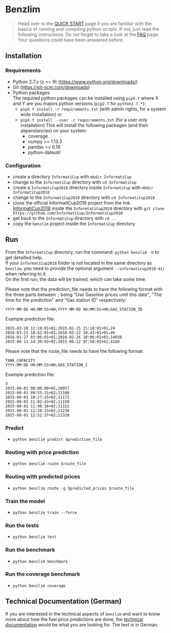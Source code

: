 # Benzlim

>Head over to the [QUICK START](/QUICK_START.md) page if you are familiar with the basics of running and compiling python scripts. If not, just read the following instructions. Do not forget to take a look at the [FAQ](/FAQ.md) page. Your questions could have been answered before.

## Installation

### Requirements
  - Python 2.7.z (z >= 9) (https://www.python.org/downloads/)
  - Git (https://git-scm.com/downloads)
  - Python packages  
    The required python packages can be installed using `pipX.Y` where X and Y are you majors python versions (`pip2.7` for `python2.7.*`):
    - `pipX.Y install -r requirements.txt` (with admin rights, for a system wide installation) or  
    - `pipX.Y install --user -r requirements.txt` (for a user only installation)
    This will install the following packages (and their dependancies) on your system:
      - coverage
      - numpy >= 1.13.3
      - pandas >= 0.18
      - python-dateutil

### Configuration
- create a directory `InformatiCup` with `mkdir InformatiCup`
- change to the `InformatiCup` directory with `cd InformatiCup`
- create a `InformatiCup2018` directory inside `InformatiCup` with `mkdir InformatiCup2018`
- change to the `InformatiCup2018` directory with `cd InformatiCup2018`
- clone the official InformatiCup2018 project from the link [InformatiCup2018](https://github.com/InformatiCup/InformatiCup2018 ) inside the `InformtatiCup2018` directory with `git clone https://github.com/InformatiCup/InformatiCup2018`
- get back to the `InformatiCup` directory with `cd ..`
- copy the `benzlim` project inside the `InformatiCup` directory


## Run

   From the `InformatiCup` directory, run the command: `python benzlim -h` to get detailled help.  
   If your `InformatiCup2018` folder is not located in the same directory as `benzlim`, you need to provide the optional argument `--informaticup2018-dir` when referring to it.  
   On the first run, the data will be trained, which can take some time.
   
   Please note that the prediction_file needs to have the following format with the three parts between `;` being "Use Gasoline prices until this date", "The time for the prediction" and "Gas station ID" respectively:
   ```
   YYYY-MM-DD HH:MM:SS+HH;YYYY-MM-DD HH:MM:SS+HH;GAS_STATION_ID
   ```
   Example prediction file:
   ```
   2015-02-10 12:18:01+01;2015-02-15 21:18:01+01;24
   2016-03-22 10:42:01+01;2016-03-22 10:43:01+01;46
   2016-01-27 03:06:01+01;2016-02-26 18:06:01+01;14038
   2015-06-11 14:30:02+02;2015-06-12 07:50:02+02;4160
   ```

   Please note that the route_file needs to have the following format:
   ```
   TANK_CAPACITY
   YYYY-MM-DD HH:MM:SS+HH;GAS_STATION_I
   ```
   Example prediction file:
   ```
   3
   2015-08-01 08:00:00+02;10957
   2015-08-01 09:55:31+02;11108
   2015-08-01 10:27:25+02;11172
   2015-08-01 11:02:43+02;11150
   2015-08-01 11:48:16+02;11152
   2015-08-01 12:20:23+02;11238
   2015-08-01 12:52:37+02;11320
   ```

### Predict

- `python benzlim predict $prediction_file`

### Routing with price prediction

- `python benzlim route $route_file`

### Routing with predicted prices

- `python benzlim route -g $predicted_prices $route_file`

### Train the model

- `python benzlim train --force`

### Run the tests

- `python benzlim test`

### Run the benchmark

- `python benzlim benchmark`

### Run the coverage benchmark

- `python benzlim coverage`

## Technical Documentation (German)

If you are interested in the technical aspects of `benzlim` and want to know more about how the fuel price predictions are done, the [technical documentation](/docs/DOCS.md) would be what you are looking for. The text is in German.
